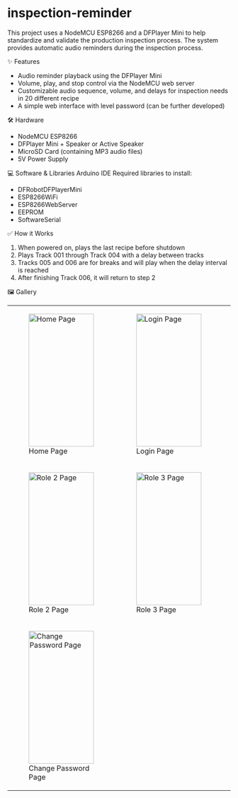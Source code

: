 # inspection-reminder

This project uses a NodeMCU ESP8266 and a DFPlayer Mini to help standardize and validate the production inspection process. The system provides automatic audio reminders during the inspection process.

✨ Features
- Audio reminder playback using the DFPlayer Mini
- Volume, play, and stop control via the NodeMCU web server
- Customizable audio sequence, volume, and delays for inspection needs in 20 different recipe
- A simple web interface with level password (can be further developed)

🛠️ Hardware
- NodeMCU ESP8266
- DFPlayer Mini + Speaker or Active Speaker
- MicroSD Card (containing MP3 audio files)
- 5V Power Supply

💻 Software & Libraries
Arduino IDE
Required libraries to install:
- DFRobotDFPlayerMini
- ESP8266WiFi
- ESP8266WebServer
- EEPROM
- SoftwareSerial

✅ How it Works
1. When powered on, plays the last recipe before shutdown
2. Plays Track 001 through Track 004 with a delay between tracks
3. Tracks 005 and 006 are for breaks and will play when the delay interval is reached
4. After finishing Track 006, it will return to step 2

🖼️ Gallery

  <table>
    <!-- Baris 1 -->
    <tr>
      <td>
        <figure>
          <img width="147" height="300" alt="Home Page" src="https://github.com/user-attachments/assets/9657dc8b-ab4a-488f-bbec-055e143fb786" /><br>
          <figcaption>Home Page</figcaption>
        </figure>
      </td>
      <td>
        <figure>
          <img width="147" height="300" alt="Login Page" src="https://github.com/user-attachments/assets/e61ad8e4-98d2-4499-ab79-78c8e815ec8b" /><br>
          <figcaption>Login Page</figcaption>
        </figure>
      </td>
      <td>
        <figure>
          <img width="147" height="300" alt="Role 1 Page" src="https://github.com/user-attachments/assets/cb3ca530-ac5b-4e8b-ba54-989cb46641bd" /><br>
          <figcaption>Role 1 Page</figcaption>
        </figure>
      </td>
    </tr>
    <!-- Baris 2 -->
    <tr>
      <td>
        <figure>
          <img width="147" height="300" alt="Role 2 Page" src="https://github.com/user-attachments/assets/679940ea-f396-4dfe-a0da-7fbccd6c9b7b" /><br>
          <figcaption>Role 2 Page</figcaption>
        </figure>
      </td>
      <td>
        <figure>
         <img width="147" height="300" alt="Role 3 Page" src="https://github.com/user-attachments/assets/40393a9d-7570-4ad6-ad00-305e0c63f094" /><br>
          <figcaption>Role 3 Page</figcaption>
        </figure>
      </td>
      <td>
        <figure>
          <img width="147" height="300" alt="Edit Page" src="https://github.com/user-attachments/assets/fddb037c-f8e6-4b4f-ba4a-3d718738fc3f" /><br>
          <figcaption>Edit Page</figcaption>
        </figure>
      </td>
    </tr>
    <!-- Baris 3 -->
    <tr>
      <td>
        <figure>
          <img width="147" height="300" alt="Change Password Page" src="https://github.com/user-attachments/assets/8f64bcf0-35c5-4848-ada7-277aa3c92b7a" /><br>
          <figcaption>Change Password Page</figcaption>
        </figure>
      </td>
      <td>
      </td>
      <td>
      </td>
    </tr>
  </table>
